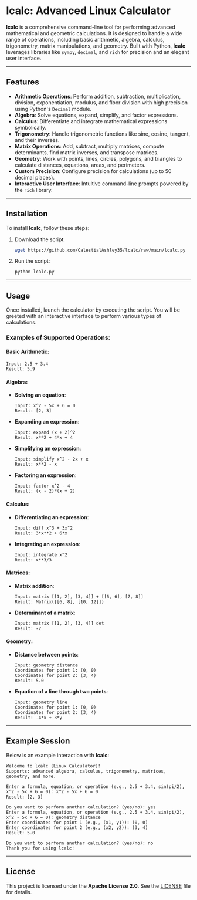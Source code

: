 # lcalc: Advanced Linux Calculator

**lcalc** is a comprehensive command-line tool for performing advanced mathematical and geometric calculations. It is designed to handle a wide range of operations, including basic arithmetic, algebra, calculus, trigonometry, matrix manipulations, and geometry. Built with Python, **lcalc** leverages libraries like `sympy`, `decimal`, and `rich` for precision and an elegant user interface.

---

## Features

- **Arithmetic Operations**: Perform addition, subtraction, multiplication, division, exponentiation, modulus, and floor division with high precision using Python's `Decimal` module.
- **Algebra**: Solve equations, expand, simplify, and factor expressions.
- **Calculus**: Differentiate and integrate mathematical expressions symbolically.
- **Trigonometry**: Handle trigonometric functions like sine, cosine, tangent, and their inverses.
- **Matrix Operations**: Add, subtract, multiply matrices, compute determinants, find matrix inverses, and transpose matrices.
- **Geometry**: Work with points, lines, circles, polygons, and triangles to calculate distances, equations, areas, and perimeters.
- **Custom Precision**: Configure precision for calculations (up to 50 decimal places).
- **Interactive User Interface**: Intuitive command-line prompts powered by the `rich` library.

---

## Installation

To install **lcalc**, follow these steps:

1. Download the script:
   ```bash
   wget https://github.com/CalestialAshley35/lcalc/raw/main/lcalc.py
   ```

2. Run the script:
   ```bash
   python lcalc.py
   ```

---

## Usage

Once installed, launch the calculator by executing the script. You will be greeted with an interactive interface to perform various types of calculations.

### Examples of Supported Operations:

#### Basic Arithmetic:
```plaintext
Input: 2.5 + 3.4
Result: 5.9
```

#### Algebra:
- **Solving an equation**:
  ```plaintext
  Input: x^2 - 5x + 6 = 0
  Result: [2, 3]
  ```

- **Expanding an expression**:
  ```plaintext
  Input: expand (x + 2)^2
  Result: x**2 + 4*x + 4
  ```

- **Simplifying an expression**:
  ```plaintext
  Input: simplify x^2 - 2x + x
  Result: x**2 - x
  ```

- **Factoring an expression**:
  ```plaintext
  Input: factor x^2 - 4
  Result: (x - 2)*(x + 2)
  ```

#### Calculus:
- **Differentiating an expression**:
  ```plaintext
  Input: diff x^3 + 3x^2
  Result: 3*x**2 + 6*x
  ```

- **Integrating an expression**:
  ```plaintext
  Input: integrate x^2
  Result: x**3/3
  ```

#### Matrices:
- **Matrix addition**:
  ```plaintext
  Input: matrix [[1, 2], [3, 4]] + [[5, 6], [7, 8]]
  Result: Matrix([[6, 8], [10, 12]])
  ```

- **Determinant of a matrix**:
  ```plaintext
  Input: matrix [[1, 2], [3, 4]] det
  Result: -2
  ```

#### Geometry:
- **Distance between points**:
  ```plaintext
  Input: geometry distance
  Coordinates for point 1: (0, 0)
  Coordinates for point 2: (3, 4)
  Result: 5.0
  ```

- **Equation of a line through two points**:
  ```plaintext
  Input: geometry line
  Coordinates for point 1: (0, 0)
  Coordinates for point 2: (3, 4)
  Result: -4*x + 3*y
  ```

---

## Example Session

Below is an example interaction with **lcalc**:

```plaintext
Welcome to lcalc (Linux Calculator)!
Supports: advanced algebra, calculus, trigonometry, matrices, geometry, and more.

Enter a formula, equation, or operation (e.g., 2.5 + 3.4, sin(pi/2), x^2 - 5x + 6 = 0): x^2 - 5x + 6 = 0
Result: [2, 3]

Do you want to perform another calculation? (yes/no): yes
Enter a formula, equation, or operation (e.g., 2.5 + 3.4, sin(pi/2), x^2 - 5x + 6 = 0): geometry distance
Enter coordinates for point 1 (e.g., (x1, y1)): (0, 0)
Enter coordinates for point 2 (e.g., (x2, y2)): (3, 4)
Result: 5.0

Do you want to perform another calculation? (yes/no): no
Thank you for using lcalc!
```

---

## License

This project is licensed under the **Apache License 2.0**. See the [LICENSE](https://www.apache.org/licenses/LICENSE-2.0) file for details.